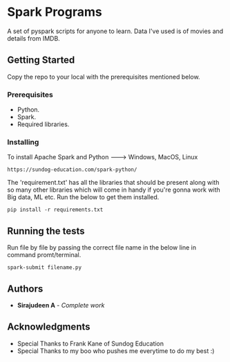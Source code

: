 # Spark Programs

A set of pyspark scripts for anyone to learn. Data I've used is of movies and details from IMDB.

## Getting Started

Copy the repo to your local with the prerequisites mentioned below.

### Prerequisites

 * Python.
 * Spark.
 * Required libraries.

### Installing

To install Apache Spark and Python ---> Windows, MacOS, Linux

```
https://sundog-education.com/spark-python/
```

The 'requirement.txt' has all the libraries that should be present along with so many other libraries which will come in handy if you're gonna work with Big data, ML etc. Run the below to get them installed.

```
pip install -r requirements.txt
```

## Running the tests

Run file by file by passing the correct file name in the below line in command promt/terminal.

```
spark-submit filename.py
```

## Authors

* **Sirajudeen A** - *Complete work*

## Acknowledgments

* Special Thanks to Frank Kane of Sundog Education
* Special Thanks to my boo who pushes me everytime to do my best :)
